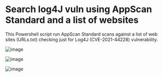 # Search log4J vuln using AppScan Standard and a list of websites
This Powershell script run AppScan Standard scans against a list of web sites (URLs.txt) checking just for Log4J (CVE-2021-44228) vulnerability.

![image](https://user-images.githubusercontent.com/69405400/149555665-a4659326-b3a2-491b-b7d7-30c52769071f.png)


![image](https://user-images.githubusercontent.com/69405400/149555808-75893e5e-9ef1-48cf-8321-c6386ecbfa04.png)


![image](https://user-images.githubusercontent.com/69405400/149556423-135ce165-b636-4586-a594-71c2454aff12.png)
